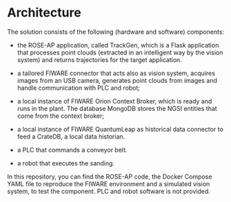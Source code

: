 # Architecture

The solution consists of the following (hardware and software) components:

 - the ROSE-AP application, called TrackGen, which is a Flask application that processes point clouds (extracted in an intelligent way
  by the vision system) and returns trajectories for the target application.
 
 - a tailored FIWARE connector that acts also as vision system, acquires images from an USB camera, generates point clouds from images
  and handle communication with PLC and robot;

 - a local instance of FIWARE Orion Context Broker, which is ready and runs in the plant. 
  The database MongoDB stores the NGSI entities that come from the context broker;

 - a local instance of FIWARE QuantumLeap as historical data connector to feed a CrateDB, a local data historian.

 - a PLC that commands a conveyor belt.

 - a robot that executes the sanding.

In this repository, you can find the ROSE-AP code, the Docker Compose YAML file to reproduce the FIWARE environment
 and a simulated vision system, to test the component. PLC and robot software is not provided.
